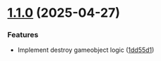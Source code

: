 # [1.1.0](https://github.com/WillYuum/pixi-gameobject-system/compare/v1.0.3...v1.1.0) (2025-04-27)


### Features

* Implement destroy gameobject logic ([1dd55d1](https://github.com/WillYuum/pixi-gameobject-system/commit/1dd55d11ff4254c6add52eabb76f078cec019d31))
